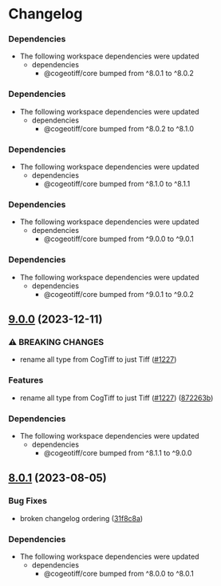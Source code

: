# Changelog

### Dependencies

* The following workspace dependencies were updated
  * dependencies
    * @cogeotiff/core bumped from ^8.0.1 to ^8.0.2

### Dependencies

* The following workspace dependencies were updated
  * dependencies
    * @cogeotiff/core bumped from ^8.0.2 to ^8.1.0

### Dependencies

* The following workspace dependencies were updated
  * dependencies
    * @cogeotiff/core bumped from ^8.1.0 to ^8.1.1

### Dependencies

* The following workspace dependencies were updated
  * dependencies
    * @cogeotiff/core bumped from ^9.0.0 to ^9.0.1

### Dependencies

* The following workspace dependencies were updated
  * dependencies
    * @cogeotiff/core bumped from ^9.0.1 to ^9.0.2

## [9.0.0](https://github.com/blacha/cogeotiff/compare/examples-v8.0.4...examples-v9.0.0) (2023-12-11)


### ⚠ BREAKING CHANGES

* rename all type from CogTiff to just Tiff ([#1227](https://github.com/blacha/cogeotiff/issues/1227))

### Features

* rename all type from CogTiff to just Tiff ([#1227](https://github.com/blacha/cogeotiff/issues/1227)) ([872263b](https://github.com/blacha/cogeotiff/commit/872263b11f1ab06853cb872de54a9d9dd745b647))


### Dependencies

* The following workspace dependencies were updated
  * dependencies
    * @cogeotiff/core bumped from ^8.1.1 to ^9.0.0

## [8.0.1](https://github.com/blacha/cogeotiff/compare/examples-v8.0.0...examples-v8.0.1) (2023-08-05)


### Bug Fixes

* broken changelog ordering ([31f8c8a](https://github.com/blacha/cogeotiff/commit/31f8c8ac5e2770427ed2dc0f5c7c34330c6cb0eb))


### Dependencies

* The following workspace dependencies were updated
  * dependencies
    * @cogeotiff/core bumped from ^8.0.0 to ^8.0.1
